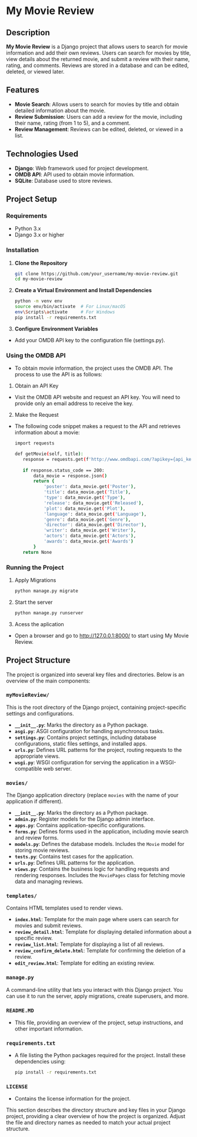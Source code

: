 # My Movie Review

## Description

**My Movie Review** is a Django project that allows users to search for movie information and add their own reviews. Users can search for movies by title, view details about the returned movie, and submit a review with their name, rating, and comments. Reviews are stored in a database and can be edited, deleted, or viewed later.

## Features

- **Movie Search**: Allows users to search for movies by title and obtain detailed information about the movie.
- **Review Submission**: Users can add a review for the movie, including their name, rating (from 1 to 5), and a comment.
- **Review Management**: Reviews can be edited, deleted, or viewed in a list.

## Technologies Used

 - **Django**: Web framework used for project development.
 - **OMDB API**: API used to obtain movie information.
 - **SQLite**: Database used to store reviews.

## Project Setup

### Requirements

- Python 3.x
- Django 3.x or higher

### Installation

1. **Clone the Repository**

   ```bash
   git clone https://github.com/your_username/my-movie-review.git
   cd my-movie-review
   
2. **Create a Virtual Environment and Install Dependencies**
   ```bash
   python -m venv env
   source env/bin/activate  # For Linux/macOS
   env\Scripts\activate     # For Windows
   pip install -r requirements.txt
   
3. **Configure Environment Variables**
- Add your OMDB API key to the configuration file (settings.py).

### Using the OMDB API
- To obtain movie information, the project uses the OMDB API. The process to use the API is as follows:
1. Obtain an API Key
  - Visit the OMDB API website and request an API key. You will need to provide only an email address to receive the key.
 2. Make the Request
   - The following code snippet makes a request to the API and retrieves information about a movie:
     ```bash
     import requests
     
     def getMovie(self, title):
        response = requests.get(f'http://www.omdbapi.com/?apikey={api_key}&t={title}')
    
        if response.status_code == 200:
            data_movie = response.json()
            return {
                'poster': data_movie.get('Poster'),
                'title': data_movie.get('Title'),
                'type': data_movie.get('Type'),
                'release': data_movie.get('Released'),
                'plot': data_movie.get('Plot'),
                'language': data_movie.get('Language'),
                'genre': data_movie.get('Genre'),
                'director': data_movie.get('Director'),
                'writer': data_movie.get('Writer'),
                'actors': data_movie.get('Actors'),
                'awards': data_movie.get('Awards')
            }
        return None
     
### Running the Project

1. Apply Migrations
   ```bash
   python manage.py migrate
   
2. Start the server
   ```bash
   python manage.py runserver
   
3. Acess the aplication
  - Open a browser and go to http://127.0.0.1:8000/ to start using My Movie Review.

## Project Structure

The project is organized into several key files and directories. Below is an overview of the main components:

### `myMovieReview/`

This is the root directory of the Django project, containing project-specific settings and configurations.

- **`__init__.py`**: Marks the directory as a Python package.
- **`asgi.py`**: ASGI configuration for handling asynchronous tasks.
- **`settings.py`**: Contains project settings, including database configurations, static files settings, and installed apps.
- **`urls.py`**: Defines URL patterns for the project, routing requests to the appropriate views.
- **`wsgi.py`**: WSGI configuration for serving the application in a WSGI-compatible web server.

### `movies/`

The Django application directory (replace `movies` with the name of your application if different).

- **`__init__.py`**: Marks the directory as a Python package.
- **`admin.py`**: Register models for the Django admin interface.
- **`apps.py`**: Contains application-specific configurations.
- **`forms.py`**: Defines forms used in the application, including movie search and review forms.
- **`models.py`**: Defines the database models. Includes the `Movie` model for storing movie reviews.
- **`tests.py`**: Contains test cases for the application.
- **`urls.py`**: Defines URL patterns for the application.
- **`views.py`**: Contains the business logic for handling requests and rendering responses. Includes the `MoviePages` class for fetching movie data and managing reviews.

### `templates/`

Contains HTML templates used to render views.

- **`index.html`**: Template for the main page where users can search for movies and submit reviews.
- **`review_detail.html`**: Template for displaying detailed information about a specific review.
- **`review_list.html`**: Template for displaying a list of all reviews.
- **`review_confirm_delete.html`**: Template for confirming the deletion of a review.
- **`edit_review.html`**: Template for editing an existing review.

### `manage.py`

A command-line utility that lets you interact with this Django project. You can use it to run the server, apply migrations, create superusers, and more.

### `README.MD`
- This file, providing an overview of the project, setup instructions, and other important information.

### `requirements.txt`

- A file listing the Python packages required for the project. Install these dependencies using:
  ```bash
  pip install -r requirements.txt

### `LICENSE`
- Contains the license information for the project.

This section describes the directory structure and key files in your Django project, providing a clear overview of how the project is organized. Adjust the file and directory names as needed to match your actual project structure.